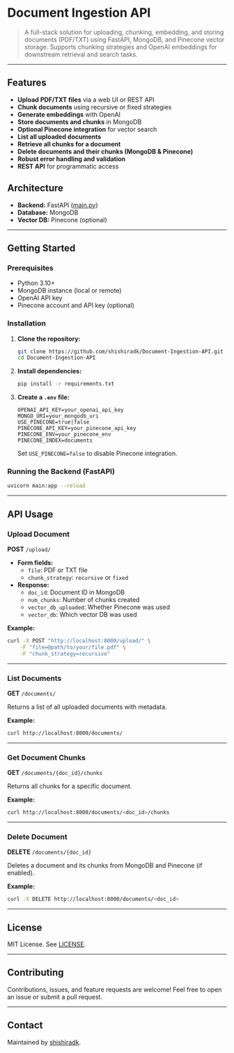 

# Document Ingestion API

> A full-stack solution for uploading, chunking, embedding, and storing documents (PDF/TXT) using FastAPI, MongoDB, and Pinecone vector storage. Supports chunking strategies and OpenAI embeddings for downstream retrieval and search tasks.

---


## Features

- **Upload PDF/TXT files** via a web UI or REST API
- **Chunk documents** using recursive or fixed strategies
- **Generate embeddings** with OpenAI
- **Store documents and chunks** in MongoDB
- **Optional Pinecone integration** for vector search
- **List all uploaded documents**
- **Retrieve all chunks for a document**
- **Delete documents and their chunks (MongoDB & Pinecone)**
- **Robust error handling and validation**
- **REST API** for programmatic access

## Architecture

- **Backend:** FastAPI ([main.py](main.py))
- **Database:** MongoDB
- **Vector DB:** Pinecone (optional)

---

## Getting Started

### Prerequisites

- Python 3.10+
- MongoDB instance (local or remote)
- OpenAI API key
- Pinecone account and API key (optional)

### Installation

1. **Clone the repository:**
	```sh
	git clone https://github.com/shishiradk/Document-Ingestion-API.git
	cd Document-Ingestion-API
	```
2. **Install dependencies:**
	```sh
	pip install -r requirements.txt
	```
3. **Create a `.env` file:**
	```env
	OPENAI_API_KEY=your_openai_api_key
	MONGO_URI=your_mongodb_uri
	USE_PINECONE=true|false
	PINECONE_API_KEY=your_pinecone_api_key
	PINECONE_ENV=your_pinecone_env
	PINECONE_INDEX=documents
	```
	Set `USE_PINECONE=false` to disable Pinecone integration.

### Running the Backend (FastAPI)

```sh
uvicorn main:app --reload
```


---


## API Usage

### Upload Document

**POST** `/upload/`

- **Form fields:**
	- `file`: PDF or TXT file
	- `chunk_strategy`: `recursive` or `fixed`
- **Response:**
	- `doc_id`: Document ID in MongoDB
	- `num_chunks`: Number of chunks created
	- `vector_db_uploaded`: Whether Pinecone was used
	- `vector_db`: Which vector DB was used

**Example:**
```sh
curl -X POST "http://localhost:8000/upload/" \
	-F "file=@path/to/your/file.pdf" \
	-F "chunk_strategy=recursive"
```

---

### List Documents

**GET** `/documents/`

Returns a list of all uploaded documents with metadata.

**Example:**
```sh
curl http://localhost:8000/documents/
```

---

### Get Document Chunks

**GET** `/documents/{doc_id}/chunks`

Returns all chunks for a specific document.

**Example:**
```sh
curl http://localhost:8000/documents/<doc_id>/chunks
```

---

### Delete Document

**DELETE** `/documents/{doc_id}`

Deletes a document and its chunks from MongoDB and Pinecone (if enabled).

**Example:**
```sh
curl -X DELETE http://localhost:8000/documents/<doc_id>
```

---

## License

MIT License. See [LICENSE](LICENSE).

---

## Contributing

Contributions, issues, and feature requests are welcome! Feel free to open an issue or submit a pull request.

---

## Contact

Maintained by [shishiradk](https://github.com/shishiradk).
